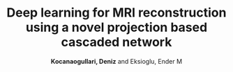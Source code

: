 ---
title: "Deep learning for MRI reconstruction using a novel projection based cascaded network"
author: "<strong>Kocanaogullari, Deniz</strong> and Eksioglu, Ender M"
collection: publications
year: 2019
volume: 
pages: 1--6
publisher: IEEE
type: 'Publication'
subject: 'mri'
venue: '2019 IEEE 29th International Workshop on Machine Learning for Signal Processing (MLSP)'
paper-link: "https://ieeexplore.ieee.org/document/8918880"
code-link: 
comments:
---